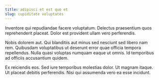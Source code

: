 ```yaml
---
title: adipisci et est quo et
slug: cupiditate voluptates
---
```


Inventore qui repudiandae facere voluptatum. Delectus praesentium quos reprehenderit placeat. Dolor est provident ullam vero perferendis.

Nobis dolorem aut. Qui blanditiis aut minus sed nesciunt sed libero nam rem. Quibusdam voluptatibus ut deserunt error quae officia tempora repellendus. Nulla quasi voluptas numquam eaque ut omnis. Id temporibus ad officiis accusantium quidem.

Ex reiciendis eos. Sed iure temporibus molestias dolor. Ut magnam itaque. Ut placeat debitis perferendis. Nisi qui assumenda vero ea esse incidunt.
